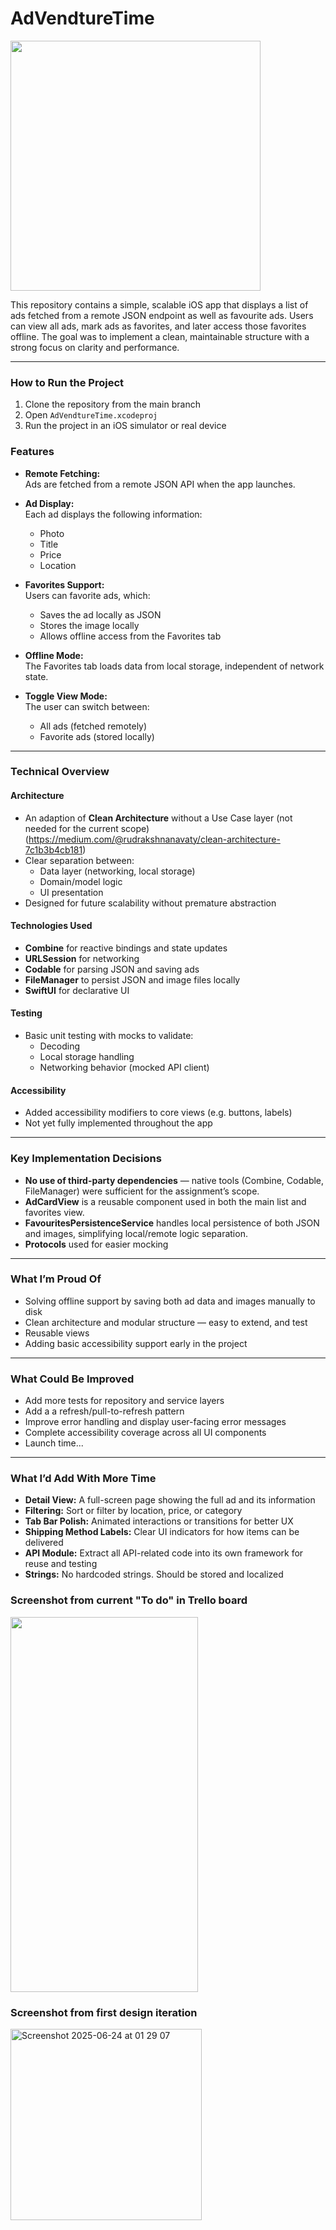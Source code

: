 # AdVendtureTime

<img src="https://github.com/user-attachments/assets/6a7a8565-2181-4e63-9c87-68802085595e" width= 400, height=400>


This repository contains a simple, scalable iOS app that displays a list of ads fetched from a remote JSON endpoint as well as favourite ads. 
Users can view all ads, mark ads as favorites, and later access those favorites offline. The goal was to implement a clean, maintainable structure with a strong focus on clarity and performance.

---

### How to Run the Project

1. Clone the repository from the main branch
2. Open `AdVendtureTime.xcodeproj`
3. Run the project in an iOS simulator or real device

### Features

- **Remote Fetching:**  
  Ads are fetched from a remote JSON API when the app launches.

- **Ad Display:**  
  Each ad displays the following information:
  - Photo
  - Title
  - Price
  - Location

- **Favorites Support:**  
  Users can favorite ads, which:
  - Saves the ad locally as JSON
  - Stores the image locally
  - Allows offline access from the Favorites tab

- **Offline Mode:**  
  The Favorites tab loads data from local storage, independent of network state.

- **Toggle View Mode:**  
  The user can switch between:
  - All ads (fetched remotely)
  - Favorite ads (stored locally)

---

### Technical Overview

####  Architecture
- An adaption of **Clean Architecture** without a Use Case layer (not needed for the current scope) (https://medium.com/@rudrakshnanavaty/clean-architecture-7c1b3b4cb181)
- Clear separation between:
  - Data layer (networking, local storage)
  - Domain/model logic
  - UI presentation
- Designed for future scalability without premature abstraction

#### Technologies Used
- **Combine** for reactive bindings and state updates
- **URLSession** for networking
- **Codable** for parsing JSON and saving ads
- **FileManager** to persist JSON and image files locally
- **SwiftUI** for declarative UI

#### Testing
- Basic unit testing with mocks to validate:
  - Decoding
  - Local storage handling
  - Networking behavior (mocked API client)

#### Accessibility
- Added accessibility modifiers to core views (e.g. buttons, labels)
- Not yet fully implemented throughout the app

---

### Key Implementation Decisions

- **No use of third-party dependencies** — native tools (Combine, Codable, FileManager) were sufficient for the assignment’s scope.
- **AdCardView** is a reusable component used in both the main list and favorites view.
- **FavouritesPersistenceService** handles local persistence of both JSON and images, simplifying local/remote logic separation.
- **Protocols** used for easier mocking

---

### What I’m Proud Of

- Solving offline support by saving both ad data and images manually to disk
- Clean architecture and modular structure — easy to extend, and test
- Reusable views
- Adding basic accessibility support early in the project

---

### What Could Be Improved

- Add more tests for repository and service layers
- Add a a refresh/pull-to-refresh pattern
- Improve error handling and display user-facing error messages
- Complete accessibility coverage across all UI components
- Launch time...

---

### What I’d Add With More Time

- **Detail View:** A full-screen page showing the full ad and its information
- **Filtering:** Sort or filter by location, price, or category
- **Tab Bar Polish:** Animated interactions or transitions for better UX
- **Shipping Method Labels:** Clear UI indicators for how items can be delivered
- **API Module:** Extract all API-related code into its own framework for reuse and testing
-  **Strings:** No hardcoded strings. Should be stored and localized

### Screenshot from current "To do" in Trello board
<img src="https://github.com/user-attachments/assets/9e35aef7-5933-4e8f-a9a6-6403d441acd1" width=300 height=600>

### Screenshot from first design iteration
<img width="306" alt="Screenshot 2025-06-24 at 01 29 07" src="https://github.com/user-attachments/assets/5a106b79-e66f-48de-b151-3d4f6c277c3d" />




